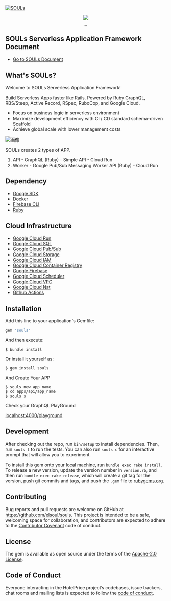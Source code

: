 [![SOULs](https://souls.elsoul.nl/ogp.jpg)](https://souls.elsoul.nl)

<p align="center">
  <a aria-label="Ruby logo" href="https://el-soul.com">
    <img src="https://badgen.net/badge/icon/Made%20by%20ELSOUL?icon=ruby&label&color=black&labelColor=black">
  </a>
  <br/>

  <a aria-label="Ruby Gem version" href="https://rubygems.org/gems/souls">
    <img alt="" src="https://badgen.net/rubygems/v/souls/latest">
  </a>
  <a aria-label="Downloads Number" href="https://rubygems.org/gems/souls">
    <img alt="" src="https://badgen.net/rubygems/dt/souls">
  </a>
  <a aria-label="License" href="https://github.com/elsoul/souls/blob/master/LICENSE.txt">
    <img alt="" src="https://badgen.net/badge/license/Apache/blue">
  </a>
</p>

## SOULs Serverless Application Framework Document

- [Go to SOULs Document](https://souls.elsoul.nl/)


## What's SOULs?

Welcome to SOULs Serverless Application Framework!

Build Serverless Apps faster like Rails.
Powered by Ruby GraphQL, RBS/Steep, Active Record, RSpec, RuboCop, and Google Cloud. 

- Focus on business logic in serverless environment
- Maximize development efficiency with CI / CD standard schema-driven Scaffold
- Achieve global scale with lower management costs

![画像](https://souls.elsoul.nl/imgs/docs/SOULs-architecture.jpg)


SOULs creates 2 types of APP.

1. API - GraphQL (Ruby) - Simple API - Cloud Run
2. Worker - Google Pub/Sub Messaging Worker API (Ruby) - Cloud Run

## Dependency

- [Google SDK](https://cloud.google.com/sdk/docs)
- [Docker](https://www.docker.com/)
- [Firebase CLI](https://firebase.google.com/docs/cli)
- [Ruby](https://www.ruby-lang.org)

## Cloud Infrastructure

- [Google Cloud Run](https://cloud.google.com/run)
- [Google Cloud SQL](https://cloud.google.com/sql)
- [Google Cloud Pub/Sub](https://cloud.google.com/pubsub)
- [Google Cloud Storage](https://cloud.google.com/run)
- [Google Cloud IAM](https://cloud.google.com/iam)
- [Google Cloud Container Registry](https://cloud.google.com/container-registry)
- [Google Firebase](https://firebase.google.com/)
- [Google Cloud Scheduler](https://cloud.google.com/scheduler)
- [Google Cloud VPC](https://cloud.google.com/vpc)
- [Google Cloud Nat](https://cloud.google.com/nat)
- [Github Actions](https://github.com/features/actions)

## Installation

Add this line to your application's Gemfile:

```ruby
gem 'souls'
```

And then execute:

    $ bundle install

Or install it yourself as:

    $ gem install souls

And Create Your APP

    $ souls new app_name
    $ cd apps/api/app_name
    $ souls s

Check your GraphQL PlayGround

[localhost:4000/playground](localhost:4000/playground)



## Development

After checking out the repo, run `bin/setup` to install dependencies. Then, run `souls t` to run the tests. You can also run `souls c` for an interactive prompt that will allow you to experiment.

To install this gem onto your local machine, run `bundle exec rake install`. To release a new version, update the version number in `version.rb`, and then run `bundle exec rake release`, which will create a git tag for the version, push git commits and tags, and push the `.gem` file to [rubygems.org](https://rubygems.org/gems/souls).

## Contributing

Bug reports and pull requests are welcome on GitHub at https://github.com/elsoul/souls. This project is intended to be a safe, welcoming space for collaboration, and contributors are expected to adhere to the [Contributor Covenant](http://contributor-covenant.org) code of conduct.

## License

The gem is available as open source under the terms of the [Apache-2.0 License](https://www.apache.org/licenses/LICENSE-2.0).

## Code of Conduct

Everyone interacting in the HotelPrice project’s codebases, issue trackers, chat rooms and mailing lists is expected to follow the [code of conduct](https://github.com/elsoul/souls/blob/master/CODE_OF_CONDUCT.md).
